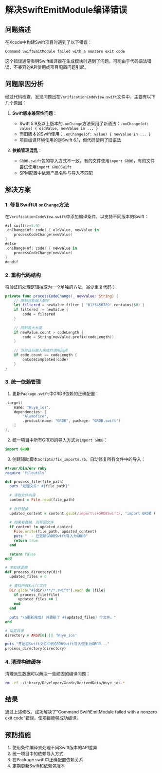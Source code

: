 # 解决SwiftEmitModule编译错误

## 问题描述

在Xcode中构建Swift项目时遇到了以下错误：

```
Command SwiftEmitModule failed with a nonzero exit code
```

这个错误通常表明Swift编译器在生成模块时遇到了问题，可能由于代码语法错误、不兼容的API使用或项目配置问题引起。

## 问题原因分析

经过代码检查，发现问题出在`VerificationCodeView.swift`文件中，主要有以下几个原因：

1. **Swift版本兼容性问题**：
   - Swift 5.9及以上版本的`.onChange`方法采用了新语法：`.onChange(of: value) { oldValue, newValue in ... }`
   - 而旧版本的Swift使用：`.onChange(of: value) { newValue in ... }`
   - 项目编译环境使用的是Swift 6.1，但代码使用了旧语法

2. **依赖管理混乱**：
   - `GRDB.swift`包的导入方式不一致，有的文件使用`import GRDB`，有的文件尝试使用`import GRDBSwift`
   - SPM配置中依赖产品名称与导入不匹配

## 解决方案

### 1. 修复SwiftUI `onChange`方法

在`VerificationCodeView.swift`中添加编译条件，以支持不同版本的Swift：

```swift
#if swift(>=5.9)
.onChange(of: code) { oldValue, newValue in
    processCodeChange(newValue)
}
#else
.onChange(of: code) { newValue in
    processCodeChange(newValue)
}
#endif
```

### 2. 重构代码结构

将验证码处理逻辑抽取为一个单独的方法，减少重复代码：

```swift
private func processCodeChange(_ newValue: String) {
    // 限制只能输入数字
    let filtered = newValue.filter { "0123456789".contains($0) }
    if filtered != newValue {
        code = filtered
    }
    
    // 限制最大长度
    if newValue.count > codeLength {
        code = String(newValue.prefix(codeLength))
    }
    
    // 当验证码输入完成时调用回调
    if code.count == codeLength {
        onCodeCompleted(code)
    }
}
```

### 3. 统一依赖管理

1. 更新`Package.swift`中GRDB依赖的正确配置：

```swift
.target(
    name: "Wuye_ios",
    dependencies: [
        "Alamofire",
        .product(name: "GRDB", package: "GRDB.swift")
    ]
),
```

2. 统一项目中所有GRDB的导入方式为`import GRDB`：

```swift
import GRDB
```

3. 创建辅助脚本`Scripts/fix_imports.rb`，自动修复所有文件中的导入：

```ruby
#!/usr/bin/env ruby
require 'fileutils'

def process_file(file_path)
  puts "处理文件: #{file_path}"
  
  # 读取文件内容
  content = File.read(file_path)
  
  # 执行替换
  updated_content = content.gsub(/import\s+GRDBSwift/, 'import GRDB')
  
  # 如果有替换，则写回文件
  if content != updated_content
    File.write(file_path, updated_content)
    puts "  - 已更新GRDBSwift导入为GRDB"
    return true
  end
  
  return false
end

# 主处理逻辑
def process_directory(dir)
  updated_files = 0
  
  # 查找所有Swift文件
  Dir.glob("#{dir}/**/*.swift").each do |file|
    if process_file(file)
      updated_files += 1
    end
  end
  
  puts "\n更新完成! 共更新了 #{updated_files} 个文件。"
end

# 指定目录
directory = ARGV[0] || 'Wuye_ios'

puts "开始将Swift文件中的GRDBSwift导入恢复为GRDB..."
process_directory(directory)
```

### 4. 清理构建缓存

清理派生数据可以解决一些顽固的编译问题：

```bash
rm -rf ~/Library/Developer/Xcode/DerivedData/Wuye_ios-*
```

## 结果

通过上述修改，成功解决了"Command SwiftEmitModule failed with a nonzero exit code"错误，使项目能够成功编译。

## 预防措施

1. 使用条件编译来处理不同Swift版本的API差异
2. 统一项目中的依赖导入方式
3. 在Package.swift中正确配置依赖关系
4. 定期更新Swift和依赖包版本 